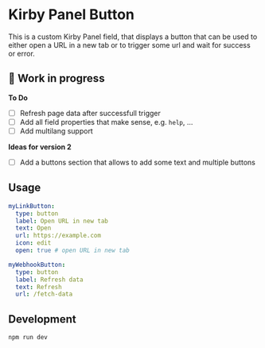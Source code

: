 # Kirby Panel Button

This is a custom Kirby Panel field, that displays a button that can be used to either open a URL in a new tab or to trigger some url and wait for success or error.

## 🚧 Work in progress

**To Do**

- [ ] Refresh page data after successfull trigger
- [ ] Add all field properties that make sense, e.g. `help`, ...
- [ ] Add multilang support

**Ideas for version 2**

- [ ] Add a buttons section that allows to add some text and multiple buttons

## Usage

```yml
myLinkButton:
  type: button
  label: Open URL in new tab
  text: Open
  url: https://example.com
  icon: edit
  open: true # open URL in new tab

myWebhookButton:
  type: button
  label: Refresh data
  text: Refresh
  url: /fetch-data
```

## Development

```
npm run dev
```